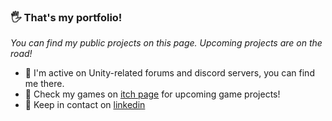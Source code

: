 ### 🖐️ That's my portfolio! 
_You can find my public projects on this page. Upcoming projects are on the road!</color> <br>_
- 🌱 I'm active on Unity-related forums and discord servers, you can find me there. <br>
- 🚀 Check my games on [itch page](https://xedoll.itch.io/) for upcoming game projects! <br>
- 🤙 Keep in contact on [linkedin](https://www.linkedin.com/feed/) 
